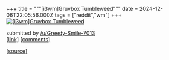 +++
title = """[i3wm]Gruvbox Tumbleweed"""
date = 2024-12-06T22:05:56.000Z
tags = ["reddit","wm"]
+++
[![[i3wm]Gruvbox Tumbleweed](https://a.thumbs.redditmedia.com/C87a_s9Eibh-PunoKRtxbVYJcXiR-eNiz7kMcE0vLp8.jpg "[i3wm]Gruvbox Tumbleweed")](https://www.reddit.com/r/unixporn/comments/1h8d3oq/i3wmgruvbox_tumbleweed/)

submitted by [/u/Greedy-Smile-7013](https://www.reddit.com/user/Greedy-Smile-7013)  
[\[link\]](https://www.reddit.com/gallery/1h8d3oq) [\[comments\]](https://www.reddit.com/r/unixporn/comments/1h8d3oq/i3wmgruvbox_tumbleweed/)

[[source]](https://www.reddit.com/r/unixporn/comments/1h8d3oq/i3wmgruvbox_tumbleweed/)
